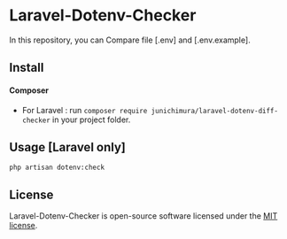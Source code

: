 # Laravel-Dotenv-Checker

In this repository, you can Compare file [.env] and [.env.example].

## Install

#### Composer
* For Laravel : run `composer require junichimura/laravel-dotenv-diff-checker` in your project folder.

## Usage [Laravel only]

`php artisan dotenv:check`

## License

Laravel-Dotenv-Checker is open-source software licensed under the [MIT license](https://opensource.org/licenses/MIT).